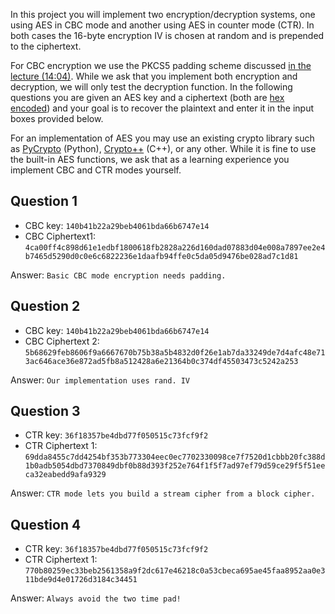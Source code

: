 In this project you will implement two encryption/decryption systems, one using AES in CBC mode and another using AES in counter mode (CTR). In both cases the 16-byte encryption IV is chosen at random and is prepended to the ciphertext.

For CBC encryption we use the PKCS5 padding scheme discussed [in the lecture (14:04)](https://www.coursera.org/learn/crypto/lecture/wlIX8/modes-of-operation-many-time-key-cbc). While we ask that you implement both encryption and decryption, we will only test the decryption function. In the following questions you are given an AES key and a ciphertext (both are [hex encoded](http://en.wikipedia.org/wiki/Hexadecimal)) and your goal is to recover the plaintext and enter it in the input boxes provided below.

For an implementation of AES you may use an existing crypto library such as [PyCrypto](https://www.dlitz.net/software/pycrypto/) (Python), [Crypto++](http://www.cryptopp.com/) (C++), or any other. While it is fine to use the built-in AES functions, we ask that as a learning experience you implement CBC and CTR modes yourself.

## Question 1

- CBC key: `140b41b22a29beb4061bda66b6747e14`
- CBC Ciphertext1: `4ca00ff4c898d61e1edbf1800618fb2828a226d160dad07883d04e008a7897ee2e4b7465d5290d0c0e6c6822236e1daafb94ffe0c5da05d9476be028ad7c1d81`

Answer: `Basic CBC mode encryption needs padding.`

## Question 2

- CBC key: `140b41b22a29beb4061bda66b6747e14`
- CBC Ciphertext 2: `5b68629feb8606f9a6667670b75b38a5b4832d0f26e1ab7da33249de7d4afc48e713ac646ace36e872ad5fb8a512428a6e21364b0c374df45503473c5242a253`

Answer: `Our implementation uses rand. IV`

## Question 3

- CTR key: `36f18357be4dbd77f050515c73fcf9f2`
- CTR Ciphertext 1: `69dda8455c7dd4254bf353b773304eec0ec7702330098ce7f7520d1cbbb20fc388d1b0adb5054dbd7370849dbf0b88d393f252e764f1f5f7ad97ef79d59ce29f5f51eeca32eabedd9afa9329`

Answer: `CTR mode lets you build a stream cipher from a block cipher.`

## Question 4

- CTR key: `36f18357be4dbd77f050515c73fcf9f2`
- CTR Ciphertext 1: `770b80259ec33beb2561358a9f2dc617e46218c0a53cbeca695ae45faa8952aa0e311bde9d4e01726d3184c34451`

Answer: `Always avoid the two time pad!`
